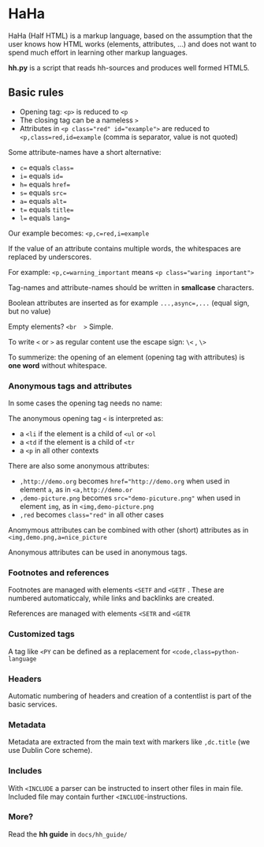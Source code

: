 # HaHa

HaHa (Half HTML) is a markup language, based on the assumption that the user 
knows how HTML works (elements, attributes, ...) and does not want to spend much 
effort in learning other markup languages. 

**hh.py** is a script that reads hh-sources and produces well formed HTML5.

## Basic rules 

- Opening tag: `<p>` is reduced to `<p`
- The closing tag can be a nameless `>`     
- Attributes in `<p class="red" id="example">` are reduced to `<p,class=red,id=example` 
(comma is separator, value is not quoted)

Some attribute-names have a short alternative: 

- `c=` equals `class=`
- `i=` equals `id=` 
- `h=` equals `href=` 
- `s=` equals `src=` 
- `a=` equals `alt=` 
- `t=` equals `title=` 
- `l=` equals `lang=` 

Our example becomes: `<p,c=red,i=example`

If the value of an attribute contains multiple words, the whitespaces are 
replaced by underscores.
 
For example: `<p,c=warning_important` means `<p class="waring important">` 

Tag-names and attribute-names should be written in **smallcase** characters.

Boolean attributes are inserted as for example `...,async=,...` (equal sign, but no value)

Empty elements? `<br  >` Simple.

To write `<` or `>` as regular content use the escape sign: `\<` , `\>`   

    
To summerize: the opening of an element (opening tag with attributes) is **one word** without whitespace.
  
### Anonymous tags and attributes

In some cases the opening tag needs no name:

The anonymous opening tag `<` is interpreted as: 

- a `<li` if the element is a child of `<ul` or `<ol` 
- a `<td` if the element is a child of `<tr` 
- a `<p` in all other contexts 

There are also some anonymous attributes: 


- `,http://demo.org` becomes `href="http://demo.org` when used in element `a`, as in `<a,http://demo.or`  
- `,demo-picture.png` becomes `src="demo-picuture.png"` when used in element `img`, as in `<img,demo-picture.png`  
- `,red` becomes `class="red"` in all other cases


Anomymous attributes can be combined with other (short) attributes as in `<img,demo.png,a=nice_picture` 

Anonymous attributes can be used in anonymous tags.

### Footnotes and references

Footnotes are managed with elements `<SETF` and `<GETF` . These are numbered 
automaticcaly, while links and backlinks are created.

References are managed with elements `<SETR` and `<GETR`

### Customized tags

A tag like `<PY` can be defined as a replacement for `<code,class=python-language`

### Headers

Automatic numbering of headers and creation of a contentlist is part of the
basic services.

### Metadata

Metadata are extracted from the main text with markers like `,dc.title` (we use
Dublin Core scheme). 

### Includes

With `<INCLUDE` a parser can be instructed to insert other files in main
file. Included file may contain further `<INCLUDE`-instructions.

### More?

Read the **hh guide** in `docs/hh_guide/`

  
